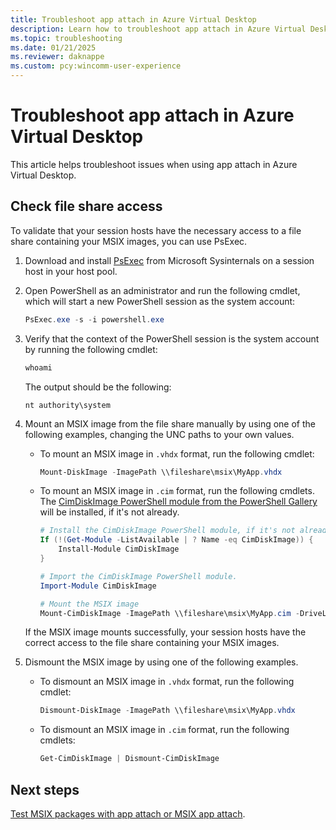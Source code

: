 ```yaml
---
title: Troubleshoot app attach in Azure Virtual Desktop
description: Learn how to troubleshoot app attach in Azure Virtual Desktop, where you can dynamically attach applications from an application package to a user session.
ms.topic: troubleshooting
ms.date: 01/21/2025
ms.reviewer: daknappe
ms.custom: pcy:wincomm-user-experience
---
```

# Troubleshoot app attach in Azure Virtual Desktop

This article helps troubleshoot issues when using app attach in Azure Virtual Desktop.

## Check file share access

To validate that your session hosts have the necessary access to a file share containing your MSIX images, you can use PsExec.

1. Download and install [PsExec](/sysinternals/downloads/psexec) from Microsoft Sysinternals on a session host in your host pool.
2. Open PowerShell as an administrator and run the following cmdlet, which will start a new PowerShell session as the system account:

    ```powershell
    PsExec.exe -s -i powershell.exe
    ```

3. Verify that the context of the PowerShell session is the system account by running the following cmdlet:

    ```powershell
    whoami
    ```

   The output should be the following:

   ```output
   nt authority\system
   ```

4. Mount an MSIX image from the file share manually by using one of the following examples, changing the UNC paths to your own values.

   - To mount an MSIX image in `.vhdx` format, run the following cmdlet:

      ```powershell
      Mount-DiskImage -ImagePath \\fileshare\msix\MyApp.vhdx
      ```

   - To mount an MSIX image in `.cim` format, run the following cmdlets. The [CimDiskImage PowerShell module from the PowerShell Gallery](https://www.powershellgallery.com/packages/CimDiskImage) will be installed, if it's not already.

      ```powershell
      # Install the CimDiskImage PowerShell module, if it's not already installed.
      If (!(Get-Module -ListAvailable | ? Name -eq CimDiskImage)) {
          Install-Module CimDiskImage
      }
      
      # Import the CimDiskImage PowerShell module.
      Import-Module CimDiskImage

      # Mount the MSIX image
      Mount-CimDiskImage -ImagePath \\fileshare\msix\MyApp.cim -DriveLetter Z:
      ```

   If the MSIX image mounts successfully, your session hosts have the correct access to the file share containing your MSIX images.

5. Dismount the MSIX image by using one of the following examples.

   - To dismount an MSIX image in `.vhdx` format, run the following cmdlet:

      ```powershell
      Dismount-DiskImage -ImagePath \\fileshare\msix\MyApp.vhdx
      ```

   - To dismount an MSIX image in `.cim` format, run the following cmdlets:

      ```powershell
      Get-CimDiskImage | Dismount-CimDiskImage
      ```

## Next steps

[Test MSIX packages with app attach or MSIX app attach](/azure/virtual-desktop/app-attach-test-msix-packages).
